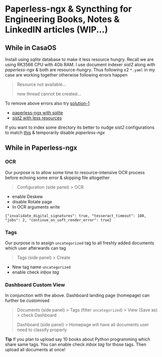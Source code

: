 # Paperless-ngx & Syncthing for Engineering Books, Notes & LinkedIN articles (WIP...)

## While in CasaOS
Install using *sqlite* database to make it less resource hungry. Recall we are using RK3566 CPU with 4Gb RAM. I use document indexer *sist2* along with *paperless-ngx* & both are resource-hungry. Thus following x2 `*.yaml` in my case are working together otherwise following errors happen

> Resource not available...
>
> new thread cannot be created...

To remove above errors also try [solution-1](https://github.com/defencedog/radxazero3E/blob/main/CasaOS_Docker_Container_Bug.md#solution-1)

- [paperless-ngx with sqlite](https://github.com/defencedog/radxazero3E/blob/main/CasaOS_yaml/Paperless-ngx-sqlite.yaml)
- [sist2 with less resources](https://github.com/defencedog/radxazero3E/blob/main/CasaOS_yaml/sist2_less_resource.yaml)

If you want to index some directory its better to nudge *sist2* configurations to match [this](https://github.com/defencedog/radxazero3E/blob/main/CasaOS_yaml/sist2.yaml) & temporarily disable *paperless-ngx*

## While in Paperless-ngx
### OCR
Our purpose is to allow some time to resource-intensive OCR process before echoing some error & skipping file altogether
> Configuration (side panel) > OCR
- enable Deskew
- disable Rotate page
- In OCR arguments write

```
{"invalidate_digital_signatures": true, "tesseract_timeout": 180, "jobs": 2, "continue_on_soft_render_error": true}
```
### Tags
Our purpose is to assign `uncategorized` tag to all freshly added documents which user afterwards can tag 
> Tags (side panel) > Create
- New tag name `uncategorized`
- enable check *inbox tag*
### Dashboard Custom View
In conjunction with the above. Dashboard landing page (homepage) can further be customised
> Documents (side panel) > Tags (filter `uncategorized`) > View (Save as) > check Dashboard
>
> Dashboard (side panel) > Homepage will have all documents user need to classify properly

**Tip** 
If you plan to upload say 10 books about Python programming which share same tags. You can enable check *inbox tag* for those tags. Then upload all documents at once! 
